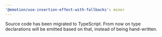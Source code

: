 ```yaml
---
'@emotion/use-insertion-effect-with-fallbacks': minor
---
```


Source code has been migrated to TypeScript. From now on type declarations will be emitted based on that, instead of being hand-written.
